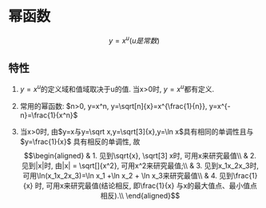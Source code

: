 # 幂函数
$$y=x^u(u是常数)$$

## 特性
1. $y=x^u$的定义域和值域取决于u的值. 当x>0时, $y=x^u$都有定义.  

2. 常用的幂函数:
$n>0, y=x^n, y=\sqrt[n]{x}=x^{\frac{1}{n}}, y=x^{-n}=\frac{1}{x^n}$

1. 当x>0时, 由$y=x与y=\sqrt x,y=\sqrt[3]{x},y=\ln x$具有相同的单调性且与$y=\frac{1}{x}$
具有相反的单调性, 故  
$$\begin{aligned}
& 1. 见到\sqrt{x}, \sqrt[3] x时, 可用x来研究最值\\
& 2. 见到|x|时, 由|x| = \sqrt[]{x^2}, 可用x^2来研究最值;\\ 
& 3. 见到x_1x_2x_3时, 可用\ln(x_1x_2x_3)=\ln x_1 +\ln x_2 + \ln x_3来研究最值\\
& 4. 见到\frac{1}{x} 时, 可用x来研究最值(结论相反, 即\frac{1}{x} 与x的最大值点、最小值点相反).\\
\end{aligned}$$
